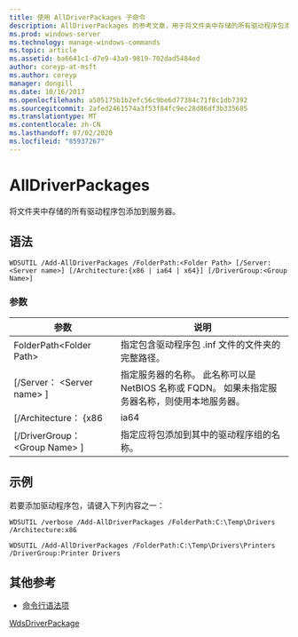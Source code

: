 ```yaml
---
title: 使用 AllDriverPackages 子命令
description: AllDriverPackages 的参考文章，用于将文件夹中存储的所有驱动程序包添加到服务器。
ms.prod: windows-server
ms.technology: manage-windows-commands
ms.topic: article
ms.assetid: ba6641c1-d7e9-43a9-9819-702dad5484ed
author: coreyp-at-msft
ms.author: coreyp
manager: dongill
ms.date: 10/16/2017
ms.openlocfilehash: a505175b1b2efc56c9be6d77384c71f8c1db7392
ms.sourcegitcommit: 2afed2461574a3f53f84fc9ec28d86df3b335685
ms.translationtype: MT
ms.contentlocale: zh-CN
ms.lasthandoff: 07/02/2020
ms.locfileid: "85937267"
---
```

# <a name="add-alldriverpackages"></a>AllDriverPackages

将文件夹中存储的所有驱动程序包添加到服务器。

## <a name="syntax"></a>语法

```
WDSUTIL /Add-AllDriverPackages /FolderPath:<Folder Path> [/Server:<Server name>] [/Architecture:{x86 | ia64 | x64}] [/DriverGroup:<Group Name>]
```

### <a name="parameters"></a>参数

|          参数           |                                                              说明                                                              |
|------------------------------|---------------------------------------------------------------------------------------------------------------------------------------|
|  FolderPath\<Folder Path>  |                      指定包含驱动程序包 .inf 文件的文件夹的完整路径。                      |
|   [/Server： \<Server name> ]   | 指定服务器的名称。 此名称可以是 NetBIOS 名称或 FQDN。 如果未指定服务器名称，则使用本地服务器。 |
|     [/Architecture： {x86      |                                                                 ia64                                                                  |
| [/DriverGroup： \<Group Name> ] |                             指定应将包添加到其中的驱动程序组的名称。                             |

## <a name="examples"></a>示例

若要添加驱动程序包，请键入下列内容之一：
```
WDSUTIL /verbose /Add-AllDriverPackages /FolderPath:C:\Temp\Drivers /Architecture:x86
```
```
WDSUTIL /Add-AllDriverPackages /FolderPath:C:\Temp\Drivers\Printers /DriverGroup:Printer Drivers
```

## <a name="additional-references"></a>其他参考

- [命令行语法项](command-line-syntax-key.md)

[WdsDriverPackage](https://technet.microsoft.com/library/dn283440.aspx)